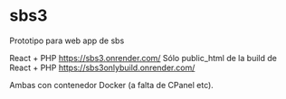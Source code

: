 # sbs3


Prototipo para web app de sbs


React + PHP 
https://sbs3.onrender.com/
Sólo public_html de la build de React + PHP
https://sbs3onlybuild.onrender.com/

Ambas con contenedor Docker (a falta de CPanel etc).

